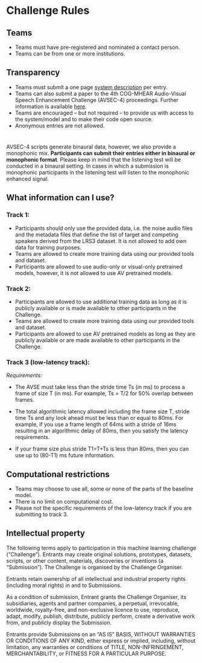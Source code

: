 # Challenge Rules

## Teams

- Teams must have pre-registered and nominated a contact person.
- Teams can be from one or more institutions.

## Transparency

- Teams must submit a one page [system description](https://challenge.cogmhear.org/#/getting-started/systems-description) per entry. 
- Teams can also submit a paper to the 4th COG-MHEAR Audio-Visual Speech Enhancement Challenge (AVSEC-4) proceedings. Further information is available [here](submission.md). 
- Teams are encouraged – but not required – to provide us with access to the system/model and to make their code open source.
- Anonymous entries are not allowed.

# 
AVSEC-4 scripts generate binaural data, however, we also provide a monophonic mix. **Participants can submit their entries either in binaural or monophonic format**. 
Please keep in mind that the listening test will be conducted in a binaural setting. In cases in which a submission is monophonic participants in the listening test will listen to the monophonic enhanced signal.

## What information can I use?

### Track 1:

- Participants should only use the provided data, i.e. the noise audio files and the metadata files that define the list of target and competing speakers derived from the LRS3 dataset. It is not allowed to add own data for training purposes. 
- Teams are allowed to create more training data using our provided tools and dataset. 
- Participants are allowed to use audio-only or visual-only pretrained models, however, it is not allowed to use AV pretrained models. 

<!-- There is no limit on the amount of training data that can be generated using our tools and training data sets. Teams can also use their own data for training or expand the training data through simple automated modifications.  -->

### Track 2:

- Participants are allowed to use additional training data as long as it is publicly available or is made available to other participants in the Challenge.
- Teams are allowed to create more training data using our provided tools and dataset.
- Participants are allowed to use AV pretrained models as long as they are publicly available or are made available to other participants in the Challenge.

### Track 3 (low-latency track):

*Requirements:*
- The AVSE must take less than the stride time Ts (in ms) to process a frame of size T (in ms). For example, Ts = T/2 for 50% overlap between frames. 

- The total algorithmic latency allowed including the frame size T, stride time Ts and any look ahead must be less than or equal to 80ms. For example, if you use a frame length of 64ms with a stride of 16ms resulting in an algorithmic delay of 80ms, then you satisfy the latency requirements. 

[//]: # (If you use a frame size of 32ms with a stride of 16ms resulting in an algorithmic delay of 48ms, then your method does not satisfy the latency requirements as the total algorithmic latency exceeds 80ms. )
- If your frame size plus stride T1=T+Ts is less than 80ms, then you can use up to (80-T1) ms future information.

## Computational restrictions

- Teams may choose to use all, some or none of the parts of the baseline model.
- There is no limit on computational cost.
- Please not the specific requirements of the low-latency track if you are submitting to track 3. 

## Intellectual property

The following terms apply to participation in this machine learning challenge (“Challenge”). Entrants may create original solutions, prototypes, datasets, scripts, or other content, materials, discoveries or inventions (a “Submission”). The Challenge is organised by the Challenge Organiser.

Entrants retain ownership of all intellectual and industrial property rights (including moral rights) in and to Submissions.

As a condition of submission, Entrant grants the Challenge Organiser, its subsidiaries, agents and partner companies, a perpetual, irrevocable, worldwide, royalty-free, and non-exclusive licence to use, reproduce, adapt, modify, publish, distribute, publicly perform, create a derivative work from, and publicly display the Submission.

Entrants provide Submissions on an “AS IS” BASIS, WITHOUT WARRANTIES OR CONDITIONS OF ANY KIND, either express or implied, including, without limitation, any warranties or conditions of TITLE, NON-INFRINGEMENT, MERCHANTABILITY, or FITNESS FOR A PARTICULAR PURPOSE.


